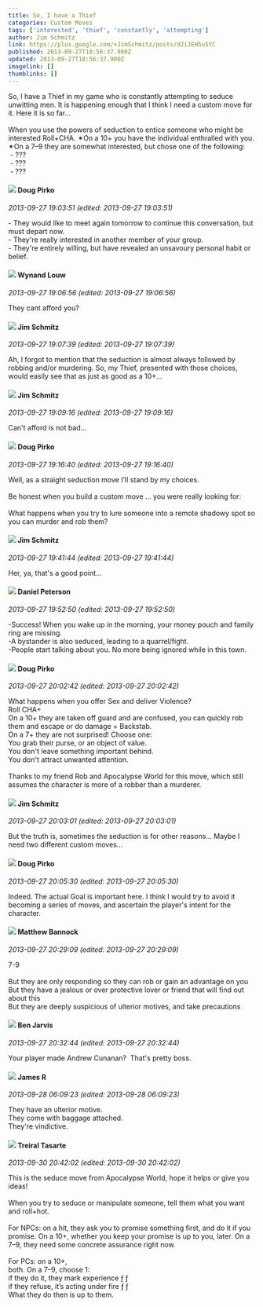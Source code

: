 ```yaml
---
title: So, I have a Thief
categories: Custom Moves
tags: ['interested', 'thief', 'constantly', 'attempting']
author: Jim Schmitz
link: https://plus.google.com/+JimSchmitz/posts/dJiJEH5uSYC
published: 2013-09-27T18:56:37.900Z
updated: 2013-09-27T18:56:37.900Z
imagelink: []
thumblinks: []
---
```


So, I have a Thief in my game who is constantly attempting to seduce unwitting men. It is happening enough that I think I need a custom move for it. Here it is so far...<br /><br />When you use the powers of seduction to entice someone who might be interested Roll+CHA. ✴On a 10+ you have the individual enthralled with you. ✴On a 7–9 they are somewhat interested, but chose one of the following:<br /> - ???<br /> - ???<br /> - ???
<div id='comment z12uwnsi3omnt11yt04cczzqazzdxd5ikh0'>
  <h4><img src='{{site.baseurl}}//images/avatars/108043668619467070905_photo.jpg'> Doug Pirko</h4>
      <p><cite>2013-09-27 19:03:51 (edited: 2013-09-27 19:03:51)</cite></p>
        <p>- They would like to meet again tomorrow to continue this conversation, but must depart now.<br />- They&#39;re really interested in another member of your group. <br />- They&#39;re entirely willing, but have revealed an unsavoury personal habit or belief.</p>
</div>
        

<div id='comment z12uwnsi3omnt11yt04cczzqazzdxd5ikh0'>
  <h4><img src='{{site.baseurl}}//images/avatars/111256963556395023796_photo.jpg'> Wynand Louw</h4>
      <p><cite>2013-09-27 19:06:56 (edited: 2013-09-27 19:06:56)</cite></p>
        <p>They cant afford you?</p>
</div>
        

<div id='comment z12uwnsi3omnt11yt04cczzqazzdxd5ikh0'>
  <h4><img src='{{site.baseurl}}//images/avatars/114235452637611058210_photo.jpg'> Jim Schmitz</h4>
      <p><cite>2013-09-27 19:07:39 (edited: 2013-09-27 19:07:39)</cite></p>
        <p>Ah, I forgot to mention that the seduction is almost always followed by robbing and/or murdering. So, my Thief, presented with those choices, would easily see that as just as good as a 10+...</p>
</div>
        

<div id='comment z12uwnsi3omnt11yt04cczzqazzdxd5ikh0'>
  <h4><img src='{{site.baseurl}}//images/avatars/114235452637611058210_photo.jpg'> Jim Schmitz</h4>
      <p><cite>2013-09-27 19:09:16 (edited: 2013-09-27 19:09:16)</cite></p>
        <p>Can&#39;t afford is not bad... </p>
</div>
        

<div id='comment z12uwnsi3omnt11yt04cczzqazzdxd5ikh0'>
  <h4><img src='{{site.baseurl}}//images/avatars/108043668619467070905_photo.jpg'> Doug Pirko</h4>
      <p><cite>2013-09-27 19:16:40 (edited: 2013-09-27 19:16:40)</cite></p>
        <p>Well, as a straight seduction move I&#39;ll stand by my choices.<br /><br />Be honest when you build a custom move ... you were really looking for:<br /><br />What happens when you try to lure someone into a remote shadowy spot so you can murder and rob them?</p>
</div>
        

<div id='comment z12uwnsi3omnt11yt04cczzqazzdxd5ikh0'>
  <h4><img src='{{site.baseurl}}//images/avatars/114235452637611058210_photo.jpg'> Jim Schmitz</h4>
      <p><cite>2013-09-27 19:41:44 (edited: 2013-09-27 19:41:44)</cite></p>
        <p>Her, ya, that&#39;s a good point...</p>
</div>
        

<div id='comment z12uwnsi3omnt11yt04cczzqazzdxd5ikh0'>
  <h4><img src='{{site.baseurl}}//images/avatars/105237821002499451473_photo.jpg'> Daniel Peterson</h4>
      <p><cite>2013-09-27 19:52:50 (edited: 2013-09-27 19:52:50)</cite></p>
        <p>-Success! When you wake up in the morning, your money pouch and family ring are missing.<br />-A bystander is also seduced, leading to a quarrel/fight.<br />-People start talking about you. No more being ignored while in this town.</p>
</div>
        

<div id='comment z12uwnsi3omnt11yt04cczzqazzdxd5ikh0'>
  <h4><img src='{{site.baseurl}}//images/avatars/108043668619467070905_photo.jpg'> Doug Pirko</h4>
      <p><cite>2013-09-27 20:02:42 (edited: 2013-09-27 20:02:42)</cite></p>
        <p>What happens when you offer Sex and deliver Violence?<br />Roll CHA+<br />On a 10+ they are taken off guard and are confused, you can quickly rob them and escape or do damage + Backstab.<br />On a 7+ they are not surprised! Choose one:<br />You grab their purse, or an object of value.<br />You don&#39;t leave something important behind.<br />You don&#39;t attract unwanted attention.<br /><br />Thanks to my friend Rob and Apocalypse World for this move, which still assumes the character is more of a robber than a murderer.</p>
</div>
        

<div id='comment z12uwnsi3omnt11yt04cczzqazzdxd5ikh0'>
  <h4><img src='{{site.baseurl}}//images/avatars/114235452637611058210_photo.jpg'> Jim Schmitz</h4>
      <p><cite>2013-09-27 20:03:01 (edited: 2013-09-27 20:03:01)</cite></p>
        <p>But the truth is, sometimes the seduction is for other reasons... Maybe I need two different custom moves...</p>
</div>
        

<div id='comment z12uwnsi3omnt11yt04cczzqazzdxd5ikh0'>
  <h4><img src='{{site.baseurl}}//images/avatars/108043668619467070905_photo.jpg'> Doug Pirko</h4>
      <p><cite>2013-09-27 20:05:30 (edited: 2013-09-27 20:05:30)</cite></p>
        <p>Indeed. The actual Goal is important here. I think I would try to avoid it becoming a series of moves, and ascertain the player&#39;s intent for the character.</p>
</div>
        

<div id='comment z12uwnsi3omnt11yt04cczzqazzdxd5ikh0'>
  <h4><img src='{{site.baseurl}}//images/avatars/114115509368774227944_photo.jpg'> Matthew Bannock</h4>
      <p><cite>2013-09-27 20:29:09 (edited: 2013-09-27 20:29:09)</cite></p>
        <p>7-9<br /><br />But they are only responding so they can rob or gain an advantage on you<br />But they have a jealous or over protective lover or friend that will find out about this<br />But they are deeply suspicious of ulterior motives, and take precautions</p>
</div>
        

<div id='comment z12uwnsi3omnt11yt04cczzqazzdxd5ikh0'>
  <h4><img src='{{site.baseurl}}//images/avatars/105095951838305103055_photo.jpg'> Ben Jarvis</h4>
      <p><cite>2013-09-27 20:32:44 (edited: 2013-09-27 20:32:44)</cite></p>
        <p>Your player made Andrew Cunanan?  That&#39;s pretty boss.</p>
</div>
        

<div id='comment z12uwnsi3omnt11yt04cczzqazzdxd5ikh0'>
  <h4><img src='{{site.baseurl}}//images/avatars/101324600825687754874_photo.jpg'> James R</h4>
      <p><cite>2013-09-28 06:09:23 (edited: 2013-09-28 06:09:23)</cite></p>
        <p>They have an ulterior motive.<br />They come with baggage attached.<br />They&#39;re vindictive.</p>
</div>
        

<div id='comment z12uwnsi3omnt11yt04cczzqazzdxd5ikh0'>
  <h4><img src='{{site.baseurl}}//images/avatars/111222454324798219943_photo.jpg'> Treiral Tasarte</h4>
      <p><cite>2013-09-30 20:42:02 (edited: 2013-09-30 20:42:02)</cite></p>
        <p>This is the seduce move from Apocalypse World, hope it helps or give you ideas!<br /><br />When you try to seduce or manipulate someone, tell them what you want and roll+hot.<br /><br />For NPCs: on a hit, they ask you to promise something first, and do it if you promise. On a 10+, whether you keep your promise is up to you, later. On a 7–9, they need some concrete assurance right now.<br /><br />For PCs: on a 10+,<br />both. On a 7–9, choose 1:<br />if they do it, they mark experience ƒ ƒ<br />if they refuse, it’s acting under fire ƒ ƒ<br />What they do then is up to them.</p>
</div>
        